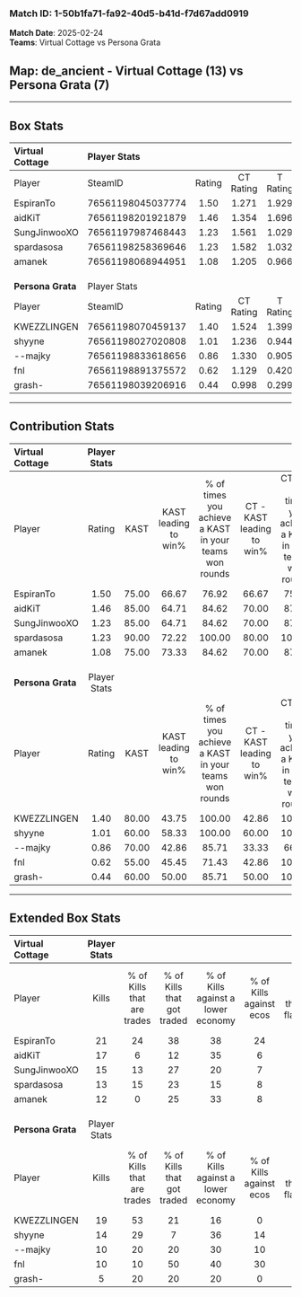 ### Match ID: 1-50b1fa71-fa92-40d5-b41d-f7d67add0919  
**Match Date**: 2025-02-24  
**Teams**: Virtual Cottage vs Persona Grata  

## **Map**: de_ancient - Virtual Cottage (13) vs Persona Grata (7)  
---  

## Box Stats  

| **Virtual Cottage** | Player Stats      |        |           |          |       |      |       |         |        |      |     |
| :- | :- | :-: | :-: | :-: | :-: | :-: | :-: | :-: | :-: | :-: | :-: |
| Player              | SteamID           | Rating | CT Rating | T Rating | KAST  | ADR  | Kills | Assists | Deaths | K/D  | HS% |
| EspiranTo           | 76561198045037774 |  1.50  |   1.271   |  1.929   | 75.00 | 99.0 |  21   |    3    |   13   | 1.62 | 71  |
| aidKiT              | 76561198201921879 |  1.46  |   1.354   |  1.696   | 85.00 | 83.6 |  17   |    4    |   9    | 1.89 | 41  |
| SungJinwooXO        | 76561197987468443 |  1.23  |   1.561   |  1.029   | 85.00 | 72.2 |  15   |    3    |   13   | 1.15 | 53  |
| spardasosa          | 76561198258369646 |  1.23  |   1.582   |  1.032   | 90.00 | 75.5 |  13   |    5    |   12   | 1.08 | 38  |
| amanek              | 76561198068944951 |  1.08  |   1.205   |  0.966   | 75.00 | 68.3 |  12   |    6    |   11   | 1.09 | 66  |
|                     |                   |        |           |          |       |      |       |         |        |      |     |
|                     |                   |        |           |          |       |      |       |         |        |      |     |
|                     |                   |        |           |          |       |      |       |         |        |      |     |
| **Persona Grata**   | Player Stats      |        |           |          |       |      |       |         |        |      |     |
| Player              | SteamID           | Rating | CT Rating | T Rating | KAST  | ADR  | Kills | Assists | Deaths | K/D  | HS% |
| KWEZZLINGEN         | 76561198070459137 |  1.40  |   1.524   |  1.399   | 80.00 | 84.9 |  19   |    6    |   14   | 1.36 | 52  |
| shyyne              | 76561198027020808 |  1.01  |   1.236   |  0.944   | 60.00 | 78.2 |  14   |    5    |   14   | 1.00 | 42  |
| --majky             | 76561198833618656 |  0.86  |   1.330   |  0.905   | 70.00 | 75.4 |  10   |    8    |   16   | 0.63 | 70  |
| fnl                 | 76561198891375572 |  0.62  |   1.129   |  0.420   | 55.00 | 58.9 |  10   |    4    |   18   | 0.56 | 60  |
| grash-              | 76561198039206916 |  0.44  |   0.998   |  0.299   | 60.00 | 39.8 |   5   |    5    |   16   | 0.31 | 40  |
---  

## Contribution Stats  

| **Virtual Cottage** | Player Stats |       |                      |                                                        |                           |                                                             |                          |                                                            |
| :- | :-: | :-: | :-: | :-: | :-: | :-: | :-: | :-: |
| Player              |    Rating    | KAST  | KAST leading to win% | % of times you achieve a KAST in your teams won rounds | CT - KAST leading to win% | CT - % of times you achieve a KAST in your teams won rounds | T - KAST leading to win% | T - % of times you achieve a KAST in your teams won rounds |
| EspiranTo           |     1.50     | 75.00 |        66.67         |                         76.92                          |           66.67           |                            75.00                            |          66.67           |                           80.00                            |
| aidKiT              |     1.46     | 85.00 |        64.71         |                         84.62                          |           70.00           |                            87.50                            |          57.14           |                           80.00                            |
| SungJinwooXO        |     1.23     | 85.00 |        64.71         |                         84.62                          |           70.00           |                            87.50                            |          57.14           |                           80.00                            |
| spardasosa          |     1.23     | 90.00 |        72.22         |                         100.00                         |           80.00           |                           100.00                            |          62.50           |                           100.00                           |
| amanek              |     1.08     | 75.00 |        73.33         |                         84.62                          |           70.00           |                            87.50                            |          80.00           |                           80.00                            |
|                     |              |       |                      |                                                        |                           |                                                             |                          |                                                            |
|                     |              |       |                      |                                                        |                           |                                                             |                          |                                                            |
|                     |              |       |                      |                                                        |                           |                                                             |                          |                                                            |
| **Persona Grata**   | Player Stats |       |                      |                                                        |                           |                                                             |                          |                                                            |
| Player              |    Rating    | KAST  | KAST leading to win% | % of times you achieve a KAST in your teams won rounds | CT - KAST leading to win% | CT - % of times you achieve a KAST in your teams won rounds | T - KAST leading to win% | T - % of times you achieve a KAST in your teams won rounds |
| KWEZZLINGEN         |     1.40     | 80.00 |        43.75         |                         100.00                         |           42.86           |                           100.00                            |          44.44           |                           100.00                           |
| shyyne              |     1.01     | 60.00 |        58.33         |                         100.00                         |           60.00           |                           100.00                            |          57.14           |                           100.00                           |
| --majky             |     0.86     | 70.00 |        42.86         |                         85.71                          |           33.33           |                            66.67                            |          50.00           |                           100.00                           |
| fnl                 |     0.62     | 55.00 |        45.45         |                         71.43                          |           42.86           |                           100.00                            |          50.00           |                           50.00                            |
| grash-              |     0.44     | 60.00 |        50.00         |                         85.71                          |           50.00           |                           100.00                            |          50.00           |                           75.00                            |
---  

## Extended Box Stats  

| **Virtual Cottage** | Player Stats |                            |                            |                                    |                         |                              |                                 |        |                             |                                     |                          |                               |                            |
| :- | :-: | :-: | :-: | :-: | :-: | :-: | :-: | :-: | :-: | :-: | :-: | :-: | :-: |
| Player              |    Kills     | % of Kills that are trades | % of Kills that got traded | % of Kills against a lower economy | % of Kills against ecos | % of Kills that are flawless | % of Kills that are close duels | Deaths | % of Deaths that get traded | % of Deaths against a lower economy | % of Deaths against ecos | % of Deaths that are flawless | % of Deaths that are close |
| EspiranTo           |      21      |             24             |             38             |                 38                 |           24            |              57              |                0                |   13   |              8              |                 15                  |            0             |              92               |             0              |
| aidKiT              |      17      |             6              |             12             |                 35                 |            6            |              71              |                0                |   9    |             11              |                 22                  |            0             |              78               |             0              |
| SungJinwooXO        |      15      |             13             |             27             |                 20                 |            7            |              67              |                7                |   13   |             31              |                 23                  |            8             |              77               |             0              |
| spardasosa          |      13      |             15             |             23             |                 15                 |            8            |              54              |                8                |   12   |             42              |                 33                  |            17            |              50               |             8              |
| amanek              |      12      |             0              |             25             |                 33                 |            8            |              67              |               17                |   11   |             18              |                 18                  |            0             |              45               |             9              |
|                     |              |                            |                            |                                    |                         |                              |                                 |        |                             |                                     |                          |                               |                            |
|                     |              |                            |                            |                                    |                         |                              |                                 |        |                             |                                     |                          |                               |                            |
|                     |              |                            |                            |                                    |                         |                              |                                 |        |                             |                                     |                          |                               |                            |
| **Persona Grata**   | Player Stats |                            |                            |                                    |                         |                              |                                 |        |                             |                                     |                          |                               |                            |
| Player              |    Kills     | % of Kills that are trades | % of Kills that got traded | % of Kills against a lower economy | % of Kills against ecos | % of Kills that are flawless | % of Kills that are close duels | Deaths | % of Deaths that get traded | % of Deaths against a lower economy | % of Deaths against ecos | % of Deaths that are flawless | % of Deaths that are close |
| KWEZZLINGEN         |      19      |             53             |             21             |                 16                 |            0            |              79              |                5                |   14   |             14              |                  7                  |            0             |              64               |             14             |
| shyyne              |      14      |             29             |             7              |                 36                 |           14            |              57              |                0                |   14   |             14              |                  7                  |            7             |              57               |             0              |
| --majky             |      10      |             20             |             20             |                 30                 |           10            |              60              |                0                |   16   |             50              |                 13                  |            0             |              38               |             6              |
| fnl                 |      10      |             10             |             50             |                 40                 |           30            |              50              |               10                |   18   |             17              |                 17                  |            11            |              78               |             0              |
| grash-              |      5       |             20             |             20             |                 20                 |            0            |             100              |                0                |   16   |             31              |                 13                  |            6             |              75               |             6              |
